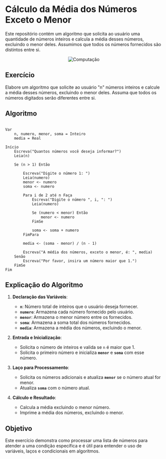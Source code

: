 # Cálculo da Média dos Números Exceto o Menor

Este repositório contém um algoritmo que solicita ao usuário uma quantidade de números inteiros e calcula a média desses números, excluindo o menor deles. Assumimos que todos os números fornecidos são distintos entre si.

<p align="center">
  <img src="https://media0.giphy.com/media/v1.Y2lkPTc5MGI3NjExenp1cmEzbnNoNWI3ZmU2bnloZndldWJuYmJubzN2MG53bGQ4bHJ1MCZlcD12MV9pbnRlcm5hbF9naWZfYnlfaWQmY3Q9Zw/xT1Ra5h24Eliux3UVq/giphy.webp" alt="Computação">
</p>

## Exercício

Elabore um algoritmo que solicite ao usuário "n" números inteiros e calcule a média desses números, excluindo o menor deles. Assuma que todos os números digitados serão diferentes entre si.

## Algoritmo

```

Var
    n, numero, menor, soma = Inteiro
    media = Real

Início
    Escreva("Quantos números você deseja informar?")
    Leia(n)

    Se (n > 1) Então

        Escreva("Digite o número 1: ")
        Leia(numero)
        menor <- numero
        soma <- numero

        Para i de 2 até n Faça
            Escreva("Digite o número ", i, ": ")
            Leia(numero)

            Se (numero < menor) Então
                menor <- numero
            FimSe

            soma <- soma + numero
        FimPara

        media <- (soma - menor) / (n - 1)

        Escreva("A média dos números, exceto o menor, é: ", media)
    Senão
        Escreva("Por favor, insira um número maior que 1.")
    FimSe
Fim
```

## Explicação do Algoritmo

1. **Declaração das Variáveis**:
   - **`n`**: Número total de inteiros que o usuário deseja fornecer.
   - **`numero`**: Armazena cada número fornecido pelo usuário.
   - **`menor`**: Armazena o menor número entre os fornecidos.
   - **`soma`**: Armazena a soma total dos números fornecidos.
   - **`media`**: Armazena a média dos números, excluindo o menor.

2. **Entrada e Inicialização**:
   - Solicita o número de inteiros e valida se `n` é maior que 1.
   - Solicita o primeiro número e inicializa **`menor`** e **`soma`** com esse número.

3. **Laço para Processamento**:
   - Solicita os números adicionais e atualiza **`menor`** se o número atual for menor.
   - Atualiza **`soma`** com o número atual.

4. **Cálculo e Resultado**:
   - Calcula a média excluindo o menor número.
   - Imprime a média dos números, excluindo o menor.

## Objetivo

Este exercício demonstra como processar uma lista de números para atender a uma condição específica e é útil para entender o uso de variáveis, laços e condicionais em algoritmos.
